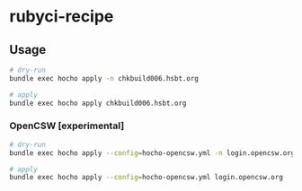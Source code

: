 # rubyci-recipe

## Usage

```bash
# dry-run
bundle exec hocho apply -n chkbuild006.hsbt.org

# apply
bundle exec hocho apply chkbuild006.hsbt.org
```

### OpenCSW [experimental]

```bash
# dry-run
bundle exec hocho apply --config=hocho-opencsw.yml -n login.opencsw.org

# apply
bundle exec hocho apply --config=hocho-opencsw.yml login.opencsw.org
```
